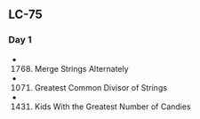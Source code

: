 ## LC-75

### Day 1

-  1768. Merge Strings Alternately
-  1071. Greatest Common Divisor of Strings
-  1431. Kids With the Greatest Number of Candies
